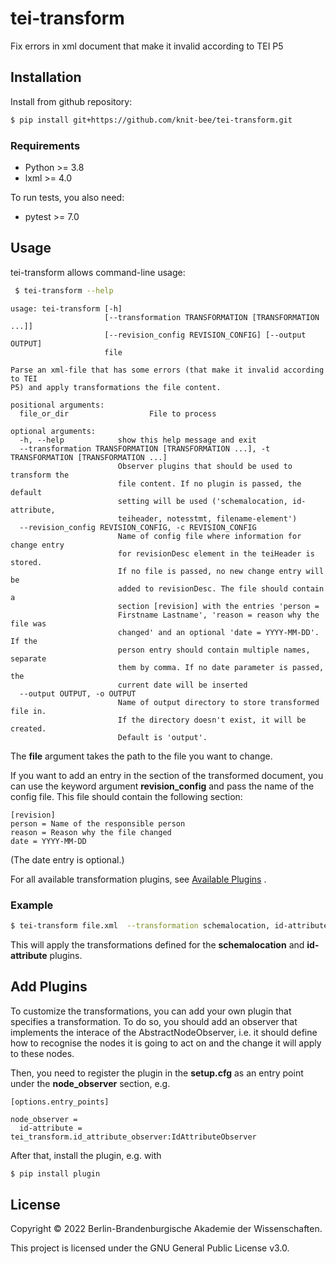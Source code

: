 # tei-transform
Fix errors in xml document that make it invalid according to TEI P5


## Installation
Install from github repository:

```sh
$ pip install git+https://github.com/knit-bee/tei-transform.git
```

### Requirements
* Python >= 3.8
* lxml >= 4.0

To run tests, you also need:

* pytest >= 7.0

## Usage
tei-transform allows command-line usage:
```sh
 $ tei-transform --help
 ```
```
usage: tei-transform [-h]
                     [--transformation TRANSFORMATION [TRANSFORMATION ...]]
                     [--revision_config REVISION_CONFIG] [--output OUTPUT]
                     file

Parse an xml-file that has some errors (that make it invalid according to TEI
P5) and apply transformations the file content.

positional arguments:
  file_or_dir                  File to process

optional arguments:
  -h, --help            show this help message and exit
  --transformation TRANSFORMATION [TRANSFORMATION ...], -t TRANSFORMATION [TRANSFORMATION ...]
                        Observer plugins that should be used to transform the
                        file content. If no plugin is passed, the default
                        setting will be used ('schemalocation, id-attribute,
                        teiheader, notesstmt, filename-element')
  --revision_config REVISION_CONFIG, -c REVISION_CONFIG
                        Name of config file where information for change entry
                        for revisionDesc element in the teiHeader is stored.
                        If no file is passed, no new change entry will be
                        added to revisionDesc. The file should contain a
                        section [revision] with the entries 'person =
                        Firstname Lastname', 'reason = reason why the file was
                        changed' and an optional 'date = YYYY-MM-DD'. If the
                        person entry should contain multiple names, separate
                        them by comma. If no date parameter is passed, the
                        current date will be inserted
  --output OUTPUT, -o OUTPUT
                        Name of output directory to store transformed file in.
                        If the directory doesn't exist, it will be created.
                        Default is 'output'.

```

The **file** argument takes the path to the file you want to change.

If you want to add an entry in the <revisionDesc/> section of the transformed
document, you can use the keyword argument **revision_config** and pass the name of
the config file. This file should contain the following section:

```
[revision]
person = Name of the responsible person
reason = Reason why the file changed
date = YYYY-MM-DD
```
(The date entry is optional.)


For all available transformation plugins, see [Available Plugins](Available_plugins.md) .

### Example

```sh
$ tei-transform file.xml  --transformation schemalocation, id-attribute
```
This will apply the transformations defined for the **schemalocation** and **id-attribute**
plugins.

## Add Plugins
To customize the transformations, you can add your own plugin that specifies a
transformation. To do so, you should add an observer that implements the interace
of the AbstractNodeObserver, i.e. it should define how to recognise the nodes it
 is going to act on and the change it will apply to these nodes.

Then, you need to register the plugin in the **setup.cfg** as an entry point under
the **node_observer** section, e.g.

```
[options.entry_points]

node_observer =
  id-attribute = tei_transform.id_attribute_observer:IdAttributeObserver
```

After that, install the plugin, e.g. with
```sh
$ pip install plugin
```


## License
Copyright © 2022 Berlin-Brandenburgische Akademie der Wissenschaften.

This project is licensed under the GNU General Public License v3.0.
